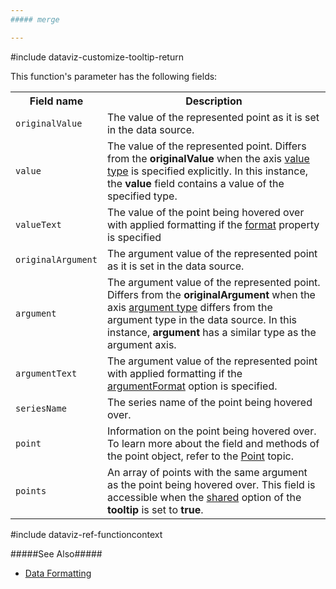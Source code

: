 ```yaml
---
##### merge

---
```

#include dataviz-customize-tooltip-return

This function's parameter has the following fields:

<table class="dx-table full-width">
    <tr>
        <th>Field name</th>
        <th>Description</th>
    </tr>
    <tr>
        <td><code>originalValue</code></td>
        <td>The value of the represented point as it is set in the data source.</td>
    </tr>
    <tr>
        <td><code>value</code></td>
        <td>The value of the represented point. Differs from the <b>originalValue</b> when the axis <a href="/Documentation/ApiReference/UI_Components/dxPolarChart/Configuration/valueAxis/#valueType">value type</a> is specified explicitly. In this instance, the <b>value</b> field contains a value of the specified type.</td>
    </tr>
    <tr>
        <td><code>valueText</code></td>
        <td>The value of the point being hovered over with applied formatting if the <a href="/Documentation/ApiReference/UI_Components/dxPolarChart/Configuration/tooltip/#format">format</a> property is specified</td>
    </tr>
    <tr>
        <td><code>originalArgument</code></td>
        <td>The argument value of the represented point as it is set in the data source.</td>
    </tr>
    <tr>
        <td><code>argument</code></td>
        <td>The argument value of the represented point. Differs from the <b>originalArgument</b> when the axis <a href="/Documentation/ApiReference/UI_Components/dxPolarChart/Configuration/argumentAxis/#argumentType">argument type</a> differs from the argument type in the data source. In this instance, <b>argument</b> has a similar type as the argument axis.</td>
    </tr>
    <tr>
        <td><code>argumentText</code></td>
        <td>The argument value of the represented point with applied formatting if the <a href="/Documentation/ApiReference/UI_Components/dxPolarChart/Configuration/tooltip/#argumentFormat">argumentFormat</a> option is specified.</td>
    </tr>
    <tr>
        <td><code>seriesName</code></td>
        <td>The series name of the point being hovered over.</td>
    </tr>
    <tr>
        <td><code>point</code></td>
        <td>Information on the point being hovered over. To learn more about the field and methods of the point object, refer to the <a href="/Documentation/ApiReference/UI_Components/dxPolarChart/Chart_Elements/Point/">Point</a> topic.</td>
    </tr>
    <tr>
        <td><code>points</code></td>
        <td>An array of points with the same argument as the point being hovered over. This field is accessible when the <a href="/Documentation/ApiReference/UI_Components/dxPolarChart/Configuration/tooltip/#shared">shared</a> option of the <b>tooltip</b> is set to <b>true</b>.
    </tr>
</table>

#include dataviz-ref-functioncontext

#####See Also#####
- [Data Formatting](/concepts/05%20Widgets/zz%20Common/10%20Data%20Visualization%20Widgets/30%20Data%20Formatting '/Documentation/Guide/Widgets/Common/Data_Visualization_Widgets/Data_Formatting/')
